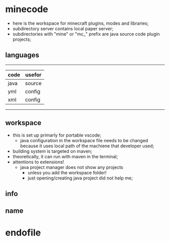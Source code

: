 # minecode #
* here is the workspace for minecraft plugins, modes and libraries;
* subdirectory server contains local paper server;
* subdirectories with "mine" or "mc_" prefix are java source code plugin projects;
## languages ##
-----------------
| code | usefor |
| ---- | ------ |
| java | source |
| yml  | config |
| xml  | config |
----------------
## workspace ##
* this is set up primarly for portable vscode;
    * java configuration in the workspace file needs to be changed
    because it uses local path of the machiene that developer used;
* building system is targeted on maven;
* theoretically, it can run with maven in the terminal;
* attentions to extensions!
    * java project manager does not show any projects
        * unless you add the workspace folder!
        * just opening/creating java project did not help me;
## info ##
## name ##
# endofile #